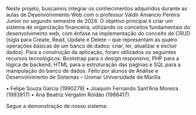 Neste projeto, buscamos integrar os conhecimentos adquiridos durante as aulas de Desenvolvimento Web com o professor Valdir Amancio Pereira Junior no segundo semestre de 2024. O objetivo principal é criar um sistema de organização financeira, utilizando os conceitos fundamentais do desenvolvimento web, com ênfase na implementação do conceito de CRUD (sigla para Create, Read, Update e Delete – que representam as quatro operações básicas de um banco de dados: criar, ler, atualizar e excluir dados).
Para a construção da aplicação, foram utilizados os seguintes recursos tecnológicos: Bootstrap para o design responsivo, PHP para a lógica de backend, HTML para a estruturação das páginas e SQL para a manipulação do banco de dados.
                                                             Feito por alunos de Análise e Desenvolvimento de Sistemas – Unimar Universidade de Marília

•	Felipe Souza Garcia (1990279)
•	Joaquim Fernando Sant’Ana Moreira (1993917)
•	Ana Beatriz Vergalim Roldão (1986417)


Segue a demonstração de nosso sistema:


